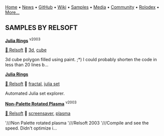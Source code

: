 [Home](https://qb64.com) • [News](/news.md) • [GitHub](/github.md) • [Wiki](/wiki.md) • [Samples](/samples.md) • [Media](/media.md) • [Community](/community.md) • [Rolodex](/rolodex.md) • [More...](/more.md)

## SAMPLES BY RELSOFT

**[Julia Rings](3d-cube/index.md)** <sup>v2003</sup>

[🐝 Relsoft](relsoft.md) 🔗 [3d](3d.md), [cube](cube.md)

3d cube polygon filled using paint. ;*) I could probably shorten the code in less than 20 lines b...

**[Julia Rings](julia-rings/index.md)**

[🐝 Relsoft](relsoft.md) 🔗 [fractal](fractal.md), [julia set](julia-set.md)

Automated Julia set explorer.

**[Non-Palette Rotated Plasma](plasma-non-pal/index.md)** <sup>v2003</sup>

[🐝 Relsoft](relsoft.md) 🔗 [screensaver](screensaver.md), [plasma](plasma.md)

'///Non Palette rotated plasma '///Relsoft 2003 '///Compile and see the speed.  Didn't optimize i...
